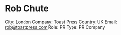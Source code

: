 # Rob Chute

City: London
Company: Toast Press
Country: UK
Email: rob@toastpress.com
Role: PR
Type: PR Company